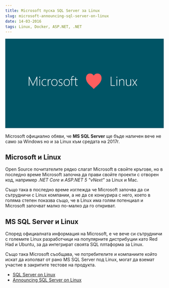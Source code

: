```yaml
---
title: Microsoft пуска SQL Server за Linux
slug: microsoft-announcing-sql-server-on-linux
date: 14-03-2016
tags: Linux, Docker, ASP.NET, .NET
---
```


![Microsoft пуска SQL Server за Linux](media/header.png)

Microsoft официално обяви, че **MS SQL Server** ще бъде наличен вече не само за Windows
но и за Linux към средата на 2017г.

## Microsoft и Linux
Open Source почитателите рядко слагат Microsoft в свойте кръгове, но в последно време
Microsoft започна да прави свойте проекти с отворен код, например *.NET Core* и *ASP.NET 5 "vNext"* за Linux и Mac.

Също така в последно време изглежда че Microsoft започва да си сътрудничи с Linux компании, а не да се конкурира с него, което в голяма степен показва също, че в Linux има голям потенциал и Microsoft започват малко по-малко да го откриват.

## MS SQL Server и Linux
Според официалната информация на Microsoft, е че вече си сътрудничи с големите Linux разработчици на популярните дистрибуции като Red Had и Ubuntu, за да интегрират своята SQL плтаформа за Linux.

Също така Microsoft съобщава, че потребителите и компаниите който искат да изполват от рано
MS SQL Server под Linux, могат да вземат участие в закритите тестове на продукта.

* [SQL Server on Linux](http://www.microsoft.com/en-us/server-cloud/sql-server-on-linux.aspx)
* [Announcing SQL Server on Linux](https://blogs.microsoft.com/blog/2016/03/07/announcing-sql-server-on-linux)